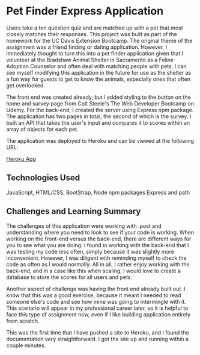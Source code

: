 # Pet Finder Express Application

Users take a ten question quiz and are matched up with a pet that most closely matches their responses. This project was built as part of the homework for the UC Davis Extension Bootcamp. The original theme of the assignment was a friend finding or dating application. However, I immediately thought to turn this into a pet finder application given that I volunteer at the Bradshaw Animal Shelter in Sacramento as a Feline Adoption Counselor and often deal with matching people with pets. I can see myself modifying this application in the future for use as the shelter as a fun way for guests to get to know the animals, especially ones that often get overlooked. 

The front end was created already, but I added styling to the button on the home and survey page from Colt Steele's The Web Developer Bootcamp on Udemy. For the back-end, I created the server using Express npm package. The application has two pages in total, the second of which is the survey. I built an API that takes the user's input and compares it to scores within an array of objects for each pet. 

The application was deployed to Heroku and can be viewed at the following URL:

[Heroku App](https://obscure-brushlands-56604.herokuapp.com/)

## Technologies Used

JavaScript, HTML/CSS, BootStrap, Node npm packages Express and path

## Challenges and Learning Summary

The challenges of this application were working with .post and understanding where you need to look to see if your code is working. When working on the front-end versus the back-end, there are different ways for you to see what you are doing. I found in working with the back-end that I was testing my code less often, simply because it was slightly more inconvenient. However, I was diligent with reminding myself to check the code as often as I would normally. All in all, I rather enjoy working with the back-end, and in a case like this when scaling, I would love to create a database to store the scores for all users and pets. 

Another aspect of challenge was having the front end already built out. I know that this was a good exercise, because it meant I needed to read someone else's code and see how mine was going to intermingle with it. This scenario will appear in my professional career later, so it is helpful to face this type of assignment now, even if I like building application entirely from scratch. 

This was the first time that I have pushed a site to Heroku, and I found the documentation very straightforward. I got the site up and running within a couple minutes. 
